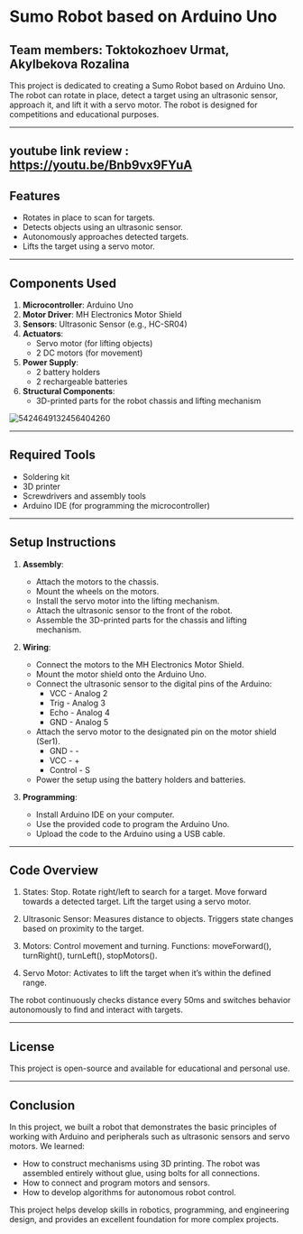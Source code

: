 # Sumo Robot based on Arduino Uno 

## Team members: Toktokozhoev Urmat, Akylbekova Rozalina

This project is dedicated to creating a Sumo Robot based on Arduino Uno. The robot can rotate in place, detect a target using an ultrasonic sensor, approach it, and lift it with a servo motor. The robot is designed for competitions and educational purposes.

---
youtube link review : https://youtu.be/Bnb9vx9FYuA
---

## Features
- Rotates in place to scan for targets.
- Detects objects using an ultrasonic sensor.
- Autonomously approaches detected targets.
- Lifts the target using a servo motor.

---

## Components Used
1. **Microcontroller**: Arduino Uno
2. **Motor Driver**: MH Electronics Motor Shield
3. **Sensors**: Ultrasonic Sensor (e.g., HC-SR04)
4. **Actuators**:
   - Servo motor (for lifting objects)
   - 2 DC motors (for movement)
5. **Power Supply**:
   - 2 battery holders
   - 2 rechargeable batteries
6. **Structural Components**:
   - 3D-printed parts for the robot chassis and lifting mechanism
     
![5424649132456404260](https://github.com/user-attachments/assets/cbde526d-9e1a-4702-aded-cc28635f2ecf)

---

## Required Tools
- Soldering kit
- 3D printer
- Screwdrivers and assembly tools
- Arduino IDE (for programming the microcontroller)

---

## Setup Instructions
1. **Assembly**:
   - Attach the motors to the chassis.
   - Mount the wheels on the motors.
   - Install the servo motor into the lifting mechanism.
   - Attach the ultrasonic sensor to the front of the robot.
   - Assemble the 3D-printed parts for the chassis and lifting mechanism.

2. **Wiring**:
   - Connect the motors to the MH Electronics Motor Shield.
   - Mount the motor shield onto the Arduino Uno.
   - Connect the ultrasonic sensor to the digital pins of the Arduino:
     * VCC - Analog 2
     * Trig - Analog 3
     * Echo - Analog 4
     * GND - Analog 5
   - Attach the servo motor to the designated pin on the motor shield (Ser1).
     * GND - -
     * VCC - +
     * Control - S
   - Power the setup using the battery holders and batteries.

3. **Programming**:
   - Install Arduino IDE on your computer.
   - Use the provided code to program the Arduino Uno.
   - Upload the code to the Arduino using a USB cable.

---

## Code Overview

1. States:
Stop.
Rotate right/left to search for a target.
Move forward towards a detected target.
Lift the target using a servo motor.

2. Ultrasonic Sensor:
Measures distance to objects.
Triggers state changes based on proximity to the target.

3. Motors:
Control movement and turning.
Functions: moveForward(), turnRight(), turnLeft(), stopMotors().

4. Servo Motor:
Activates to lift the target when it’s within the defined range.

The robot continuously checks distance every 50ms and switches behavior autonomously to find and interact with targets.

---

## License
This project is open-source and available for educational and personal use.

---

## Conclusion

In this project, we built a robot that demonstrates the basic principles of working with Arduino and peripherals such as ultrasonic sensors and servo motors. We learned:

- How to construct mechanisms using 3D printing. The robot was assembled entirely without glue, using bolts for all connections.
- How to connect and program motors and sensors.
- How to develop algorithms for autonomous robot control.

This project helps develop skills in robotics, programming, and engineering design, and provides an excellent foundation for more complex projects.
